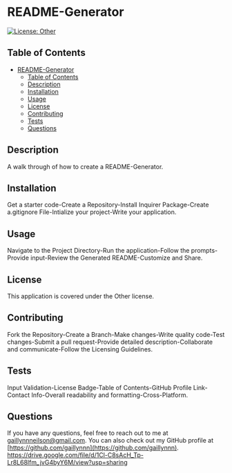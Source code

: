 
# README-Generator

[![License: Other](https://img.shields.io/badge/License-Other-brightgreen.svg)](https://opensource.org/licenses/Other)

## Table of Contents
- [README-Generator](#readme-generator)
  - [Table of Contents](#table-of-contents)
  - [Description](#description)
  - [Installation](#installation)
  - [Usage](#usage)
  - [License](#license)
  - [Contributing](#contributing)
  - [Tests](#tests)
  - [Questions](#questions)

## Description
A walk through of how to create a README-Generator.

## Installation
Get a starter code-Create a Repository-Install Inquirer Package-Create a.gitignore File-Intialize your project-Write your application.

## Usage
Navigate to the Project Directory-Run the application-Follow the prompts-Provide input-Review the Generated README-Customize and Share.

## License
This application is covered under the Other license.

## Contributing
Fork the Repository-Create a Branch-Make changes-Write quality code-Test changes-Submit a pull request-Provide detailed description-Collaborate and communicate-Follow the Licensing Guidelines.

## Tests
Input Validation-License Badge-Table of Contents-GitHub Profile Link-Contact Info-Overall readability and formatting-Cross-Platform.

## Questions
If you have any questions, feel free to reach out to me at [gaillynnneilson@gmail.com](mailto:gaillynnneilson@gmail.com). You can also check out my GitHub profile at [https://github.com/gaillynnn](https://github.com/gaillynnn).
https://drive.google.com/file/d/1Cl-C8sAcH_Tp-Lr8L68lfm_jvG4byY6M/view?usp=sharing

